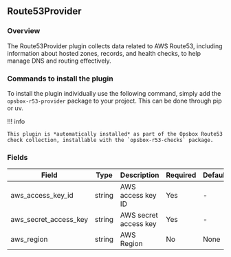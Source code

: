 ## Route53Provider

### Overview
The Route53Provider plugin collects data related to AWS Route53, including information about hosted zones, records, and health checks, to help manage DNS and routing effectively.

### Commands to install the plugin
To install the plugin individually use the following command, simply add the `opsbox-r53-provider` package to your project.
This can be done through pip or uv.

!!! info

    This plugin is *automatically installed* as part of the Opsbox Route53 check collection, installable with the `opsbox-r53-checks` package.


### Fields

| Field                  | Type   | Description                | Required | Default |
|------------------------|--------|----------------------------|----------|---------|
| aws_access_key_id      | string | AWS access key ID          | Yes      | -       |
| aws_secret_access_key  | string | AWS secret access key      | Yes      | -       |
| aws_region             | string | AWS Region                 | No       | None    |


